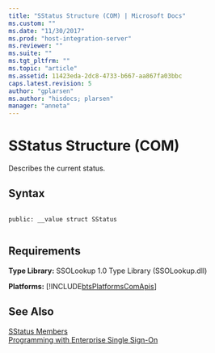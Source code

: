 ```yaml
---
title: "SStatus Structure (COM) | Microsoft Docs"
ms.custom: ""
ms.date: "11/30/2017"
ms.prod: "host-integration-server"
ms.reviewer: ""
ms.suite: ""
ms.tgt_pltfrm: ""
ms.topic: "article"
ms.assetid: 11423eda-2dc8-4733-b667-aa867fa03bbc
caps.latest.revision: 5
author: "gplarsen"
ms.author: "hisdocs; plarsen"
manager: "anneta"
---
```

# SStatus Structure (COM)
Describes the current status.  
  
## Syntax  
  
```  
  
public: __value struct SStatus  
  
```  
  
## Requirements  
 **Type Library:** SSOLookup 1.0 Type Library (SSOLookup.dll)  
  
 **Platforms:**  [!INCLUDE[btsPlatformsComApis](../includes/btsplatformscomapis-md.md)]  
  
## See Also  
 [SStatus Members](../esso/sstatus-members.md)   
 [Programming with Enterprise Single Sign-On](../esso/programming-with-enterprise-single-sign-on.md)